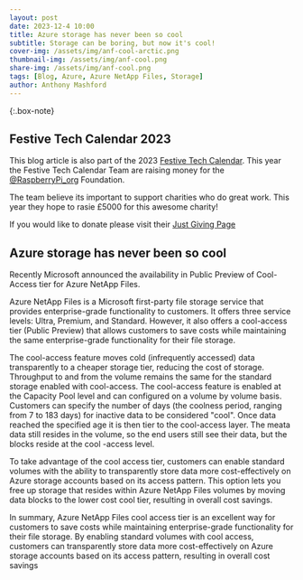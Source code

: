 ```yaml
---
layout: post
date: 2023-12-4 10:00
title: Azure storage has never been so cool
subtitle: Storage can be boring, but now it's cool! 
cover-img: /assets/img/anf-cool-arctic.png
thumbnail-img: /assets/img/anf-cool.png
share-img: /assets/img/anf-cool.png
tags: [Blog, Azure, Azure NetApp Files, Storage]
author: Anthony Mashford
---
```

{:.box-note}
## Festive Tech Calendar 2023

This blog article is also part of the 2023 [Festive Tech Calendar](https://festivetechcalendar.com/). This year the Festive Tech Calendar Team are raising money for the [@RaspberryPi_org](https://www.raspberrypi.org/donate/) Foundation.

The team believe its important to support charities who do great work. This year they hope to rasie £5000 for this awesome charity!

If you would like to donate please visit their [Just Giving Page](https://www.justgiving.com/page/festive-tech-calendar-2023)

## Azure storage has never been so cool

Recently Microsoft announced the availability in Public Preview of Cool-Access tier for Azure NetApp Files.

Azure NetApp Files is a Microsoft first-party file storage service that provides enterprise-grade functionality to customers. It offers three service levels: Ultra, Premium, and Standard. However, it also offers a cool-access tier (Public Preview) that allows customers to save costs while maintaining the same enterprise-grade functionality for their file storage.

The cool-access feature moves cold (infrequently accessed) data transparently to a cheaper storage tier, reducing the cost of storage. Throughput to and from the volume remains the same for the standard storage enabled with cool-access. The cool-access feature is enabled at the Capacity Pool level and can configured on a volume by volume basis. Customers can specify the number of days (the coolness period, ranging from 7 to 183 days) for inactive data to be considered "cool". Once data reached the specified age it is then tier to the cool-access layer. The meata data still resides in the volume, so the end users still see their data, but the blocks reside at the cool -access level.

To take advantage of the cool access tier, customers can enable standard volumes with the ability to transparently store data more cost-effectively on Azure storage accounts based on its access pattern. This option lets you free up storage that resides within Azure NetApp Files volumes by moving data blocks to the lower cost cool tier, resulting in overall cost savings.

In summary, Azure NetApp Files cool access tier is an excellent way for customers to save costs while maintaining enterprise-grade functionality for their file storage. By enabling standard volumes with cool access, customers can transparently store data more cost-effectively on Azure storage accounts based on its access pattern, resulting in overall cost savings 
